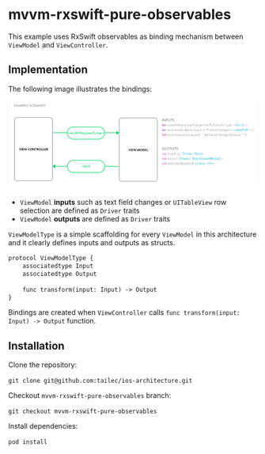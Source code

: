 # mvvm-rxswift-pure-observables
This example uses RxSwift observables as binding mechanism between `ViewModel` and `ViewController`.


## Implementation
The following image illustrates the bindings:


![scenario](example-scenario.png)

- `ViewModel` **inputs** such as text field changes or `UITableView` row selection are defined as `Driver` traits
- `ViewModel` **outputs** are defined as `Driver` traits


`ViewModelType` is a simple scaffolding for every `ViewModel` in this architecture and it clearly defines inputs and outputs as structs.

```
protocol ViewModelType {
    associatedtype Input
    associatedtype Output

    func transform(input: Input) -> Output
}
```

Bindings are created when `ViewController` calls `func transform(input: Input) -> Output` function.


## Installation
Clone the repository:

`git clone git@github.com:tailec/ios-architecture.git`

Checkout `mvvm-rxswift-pure-observables` branch:

`git checkout mvvm-rxswift-pure-observables`

Install dependencies:

 `pod install`

